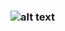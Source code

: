 ### ![alt text](https://images.squarespace-cdn.com/content/v1/5ee6ced9ad12c31b3a986093/1594700989854-B74R9USLEHL600043T1P/ke17ZwdGBToddI8pDm48kCaKDGg4Sa4LbIzz4nMpSCUUqsxRUqqbr1mOJYKfIPR7LoDQ9mXPOjoJoqy81S2I8N_N4V1vUb5AoIIIbLZhVYxCRW4BPu10St3TBAUQYVKc2syx4ap2EKRbZVnCpMxIZPuvBv3q5JcxJDS19BkQq7lKDb4f_puL7e6MIR5cGtmD/1_7T_MQ8cFP1TgKBkf8dDWeg.jpeg)

<!--
**nkrastev/nkrastev** is a ✨ _special_ ✨ repository because its `README.md` (this file) appears on your GitHub profile.

Here are some ideas to get you started:

- 🔭 I’m currently working on ...
- 🌱 I’m currently learning ...
- 👯 I’m looking to collaborate on ...
- 🤔 I’m looking for help with ...
- 💬 Ask me about ...
- 📫 How to reach me: ...
- 😄 Pronouns: ...
- ⚡ Fun fact: ...
-->
